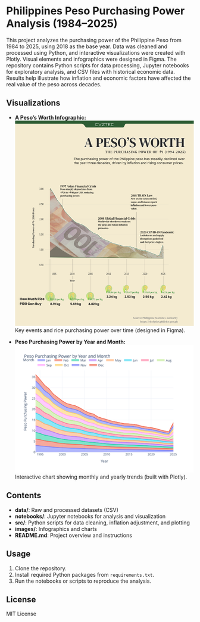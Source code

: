 # Philippines Peso Purchasing Power Analysis (1984–2025)

This project analyzes the purchasing power of the Philippine Peso from 1984 to 2025, using 2018 as the base year. Data was cleaned and processed using Python, and interactive visualizations were created with Plotly. Visual elements and infographics were designed in Figma. The repository contains Python scripts for data processing, Jupyter notebooks for exploratory analysis, and CSV files with historical economic data. Results help illustrate how inflation and economic factors have affected the real value of the peso across decades.

## Visualizations

- **A Peso’s Worth Infographic:**  
  ![A Peso’s Worth](images/infographic_final3.png)  
  Key events and rice purchasing power over time (designed in Figma).

- **Peso Purchasing Power by Year and Month:**  
  ![Peso Purchasing Power](images/peso_purchasing_power.svg)  
  Interactive chart showing monthly and yearly trends (built with Plotly).

## Contents

- **data/**: Raw and processed datasets (CSV)
- **notebooks/**: Jupyter notebooks for analysis and visualization
- **src/**: Python scripts for data cleaning, inflation adjustment, and plotting
- **images/**: Infographics and charts
- **README.md**: Project overview and instructions

## Usage

1. Clone the repository.
2. Install required Python packages from `requirements.txt`.
3. Run the notebooks or scripts to reproduce the analysis.

## License

MIT License


